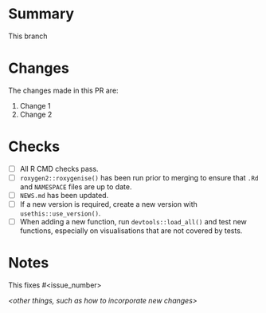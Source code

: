 # Summary
This branch *<succinct summary of the purpose>*

# Changes
The changes made in this PR are:
1. Change 1
1. Change 2


# Checks
- [ ] All R CMD checks pass.
- [ ] `roxygen2::roxygenise()` has been run prior to merging to ensure that `.Rd` and `NAMESPACE` files are up to date.
- [ ] `NEWS.md` has been updated.
- [ ] If a new version is required, create a new version with `usethis::use_version()`.
- [ ] When adding a new function, run `devtools::load_all()` and test new functions, especially on visualisations that are not covered by tests.

# Notes
This fixes #<issue_number>

*<other things, such as how to incorporate new changes>*
*<brief summary of the purpose of this pull request>*

